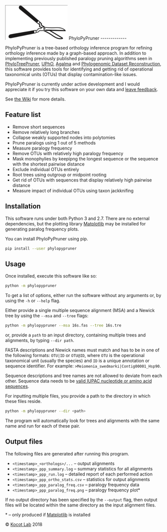 <img src="doc/images/ppp_icon_only.png" width="200">
PhyloPyPruner
-------------

PhyloPyPruner is a tree-based orthology inference program for refining
orthology inference made by a graph-based approach. In addition to implementing
previously published paralogy pruning algorithms seen in
[PhyloTreePruner](https://www.ncbi.nlm.nih.gov/pmc/articles/PMC3825643/),
[UPhO](https://academic.oup.com/mbe/article/33/8/2117/2578877),
[Agalma](https://www.ncbi.nlm.nih.gov/pmc/articles/PMC3840672/) and
[Phylogenomic Dataset
Reconstruction](https://www.ncbi.nlm.nih.gov/pubmed/25158799), this software
provides tools for identifying and getting rid of operational taxonomical units
(OTUs) that display contamination-like issues.

PhyloPyPruner is currently under active development and I would appreciate it
if you try this software on your own data and [leave
feedback](mailto:felix.thalen.1430@student.lu.se).

See [the Wiki](https://gitlab.com/fethalen/phylopypruner/wikis) for more
details.

## Feature list

* Remove short sequences
* Remove relatively long branches
* Collapse weakly supported nodes into polytomies
* Prune paralogs using 1 out of 5 methods
* Measure paralogy frequency
* Remove OTUs with relatively high paralogy frequency
* Mask monophylies by keepipng the longest sequence or the sequence with the shortest pairwise distance
* Exclude individual OTUs entirely
* Root trees using outgroup or midpoint rooting
* Get rid of OTUs with sequences that display relatively high pairwise distance
* Measure impact of individual OTUs using taxon jackknifing

## Installation

This software runs under both Python 3 and 2.7. There are no external
dependencies, but the plotting library [Matplotlib](https://matplotlib.org/)
may be installed for generating paralog frequency plots.

You can install PhyloPyPruner using pip.

```bash
pip install --user phylopypruner
```

## Usage

Once installed, execute this software like so:

```bash
python -m phylopypruner
```

To get a list of options, either run the software without any arguments or, by
using the `-h` or `--help` flag.

Either provide a single multiple sequence alignment (MSA) and a Newick tree by
using the `--msa` and `--tree` flags:

```bash
python -m phylopypruner --msa 16s.fas --tree 16s.tre
```

or, provide a `path` to an input directory, containing multiple trees and
alignments, by typing `--dir path`.

FASTA descriptions and Newick names must match and has to be in one of the
following formats: `OTU|ID` or `OTU@ID`, where `OTU` is the operational
taxonomical unit (usually the species) and `ID` is a unique annotation or
sequence identifier. For example: `>Meiomenia_swedmarki|Contig00001_Hsp90`.

Sequence descriptions and tree names are not allowed to deviate from each
other. Sequence data needs to be [valid IUPAC nucleotide or amino acid
sequences](https://www.bioinformatics.org/sms/iupac.html).

For inputting multiple files, you provide a path to the directory in which
these files reside.

```bash
python -m phylopypruner --dir <path>
```

The program will automatically look for trees and alignments with the same name
and run for each of these pair.

## Output files

The following files are generated after running this program.

* `<timestamp>_<orthologs>/...` – output alignments
* `<timestamp>_ppp_summary.log` – summary statistics for all alignments
* `<timestamp>_ppp_run.log` – detailed report of each performed action
* `<timestamp>_ppp_ortho_stats.csv` – statistics for output alignments
* `<timestamp>_ppp_paralog_freq.csv` – paralogy frequency data
* `<timestamp>_ppp_paralog_freq.png` – paralogy frequency plot\*

If no output directory has been specified by the `--output` flag, then output
files will be located within the same directory as the input alignment files.

\* – only produced if [Matplotlib](https://matplotlib.org/) is installed

© [Kocot Lab](https://www.kocotlab.com/) 2018
